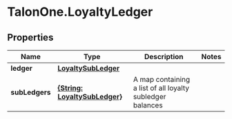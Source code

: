 # TalonOne.LoyaltyLedger

## Properties

Name | Type | Description | Notes
------------ | ------------- | ------------- | -------------
**ledger** | [**LoyaltySubLedger**](LoyaltySubLedger.md) |  | 
**subLedgers** | [**{String: LoyaltySubLedger}**](LoyaltySubLedger.md) | A map containing a list of all loyalty subledger balances | 


